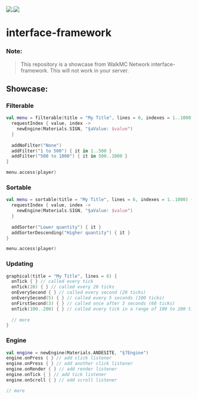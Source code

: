 <a href="https://github.com/uinnn/interface-framework">
  <img align="center" src="https://img.shields.io/static/v1?style=for-the-badge&label=author&message=uinnn&color=informational"/>
</a>
<a href="https://github.com/uinnn/interface-framework">
  <img align="center" src="https://img.shields.io/static/v1?style=for-the-badge&label=version&message=1.9.4&color=yellow"/>
</a>

# interface-framework

### Note:
> This repository is a showcase from WalkMC Network interface-framework.
> This will not work in your server.

## Showcase:
### Filterable
```kt
val menu = filterable(title = "My Title", lines = 6, indexes = 1..1000) {
  requestIndex { value, index ->
    newEngine(Materials.SIGN, "§aValue: $value")
  }
  
  addNoFilter("None")
  addFilter("1 to 500") { it in 1..500 }
  addFilter("500 to 1000") { it in 500..1000 }
}

menu.access(player)
```

### Sortable

```kt
val menu = sortable(title = "My Title", lines = 6, indexes = 1..1000) {
  requestIndex { value, index ->
    newEngine(Materials.SIGN, "§aValue: $value")
  }
  
  addSorter("Lower quantity") { it }
  addSorterDescending("Higher quantity") { it }
}

menu.access(player)
```

### Updating

```kt
graphical(title = "My Title", lines = 6) {
  onTick { } // called every tick
  onTick(20) { } // called every 20 ticks
  onEverySecond { } // called every second (20 ticks)
  onEverySecond(5) { } // called every 5 seconds (100 ticks)
  onFirstSecond(3) { } // called once after 3 seconds (60 ticks)
  onTick(100..200) { } // called every tick in a range of 100 to 200 ticks, this is, after 100 ticks will start ticking and ending after more 100 ticks
  
  // more
}
```

### Engine
```kt
val engine = newEngine(Materials.ANDESITE, "§7Engine")
engine.onPress { } // add click listener
engine.onPress { } // add another click listener
engine.onRender { } // add render listener
engine.onTick { } // add tick listener
engine.onScroll { } // add scroll listener

// more
```


